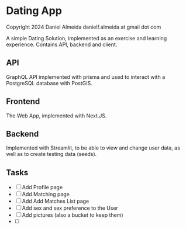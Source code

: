 # Dating App

Copyright 2024 Daniel Almeida
danielf.almeida at gmail dot com

A simple Dating Solution, implemented as an exercise and learning experience. 
Contains API, backend and client.

## API

GraphQL API implemented with prisma and used to interact with a PostgreSQL database with PostGIS.

## Frontend

The Web App, implemented with Next.JS.


## Backend

Implemented with Streamlit, to be able to view and change user data, as well as to create testing
data (seeds).


## Tasks

- [ ] Add Profile page
- [ ] Add Matching page
- [ ] Add Add Matches List page
- [ ] Add sex and sex preference to the User
- [ ] Add pictures (also a bucket to keep them)
- [ ] 